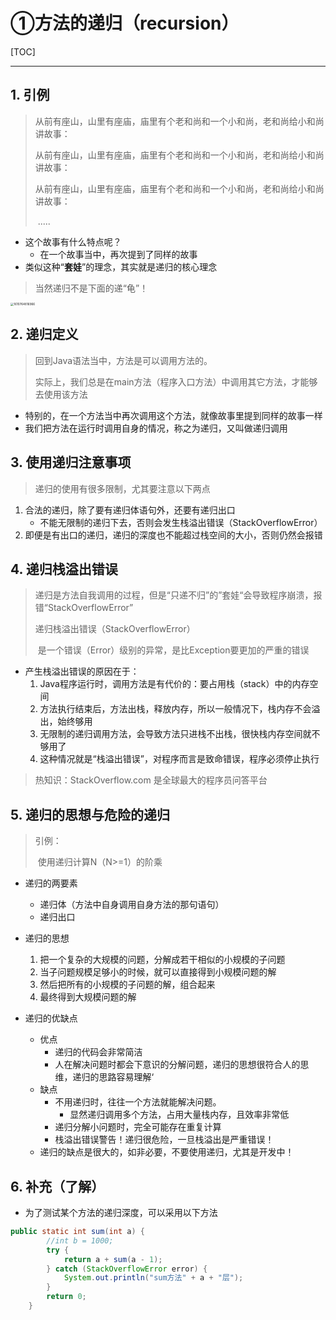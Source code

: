 # ①方法的递归（recursion）

[TOC]

---



## 1. 引例

> 从前有座山，山里有座庙，庙里有个老和尚和一个小和尚，老和尚给小和尚讲故事：
>
> ​	从前有座山，山里有座庙，庙里有个老和尚和一个小和尚，老和尚给小和尚讲故事：
>
> ​		从前有座山，山里有座庙，庙里有个老和尚和一个小和尚，老和尚给小和尚讲故事：
>
> ​			.....

- 这个故事有什么特点呢？
  - 在一个故事当中，再次提到了同样的故事
- 类似这种“**套娃**”的理念，其实就是递归的核心理念



> 当然递归不是下面的递“龟”！

<img src="../../../课件附属图片/递“龟”.png" alt="1610764816966" style="zoom: 33%;" />





## 2. 递归定义

> 回到Java语法当中，方法是可以调用方法的。
>
> ​	实际上，我们总是在main方法（程序入口方法）中调用其它方法，才能够去使用该方法

- 特别的，在一个方法当中再次调用这个方法，就像故事里提到同样的故事一样
- 我们把方法在运行时调用自身的情况，称之为递归，又叫做递归调用





## 3. 使用递归注意事项

> 递归的使用有很多限制，尤其要注意以下两点

1. 合法的递归，除了要有递归体语句外，还要有递归出口
   - 不能无限制的递归下去，否则会发生栈溢出错误（StackOverflowError）
2. 即便是有出口的递归，递归的深度也不能超过栈空间的大小，否则仍然会报错





## 4. 递归栈溢出错误

> 递归是方法自我调用的过程，但是“只递不归”的”套娃“会导致程序崩溃，报错“StackOverflowError”
>
> 递归栈溢出错误（StackOverflowError）
>
> ​	是一个错误（Error）级别的异常，是比Exception要更加的严重的错误

- 产生栈溢出错误的原因在于：
  1. Java程序运行时，调用方法是有代价的：要占用栈（stack）中的内存空间
  2. 方法执行结束后，方法出栈，释放内存，所以一般情况下，栈内存不会溢出，始终够用
  3. 无限制的递归调用方法，会导致方法只进栈不出栈，很快栈内存空间就不够用了
  4. 这种情况就是“栈溢出错误”，对程序而言是致命错误，程序必须停止执行



>  热知识：StackOverflow.com 是全球最大的程序员问答平台



## 5. 递归的思想与危险的递归

> 引例：
>
> ​	使用递归计算N（N>=1）的阶乘

- 递归的两要素
  - 递归体（方法中自身调用自身方法的那句语句）
  - 递归出口
- 递归的思想
  1. 把一个复杂的大规模的问题，分解成若干相似的小规模的子问题
  2. 当子问题规模足够小的时候，就可以直接得到小规模问题的解
  3. 然后把所有的小规模的子问题的解，组合起来
  4. 最终得到大规模问题的解

- 递归的优缺点
  - 优点
    - 递归的代码会非常简洁
    - 人在解决问题时都会下意识的分解问题，递归的思想很符合人的思维，递归的思路容易理解‘
  - 缺点
    - 不用递归时，往往一个方法就能解决问题。
      - 显然递归调用多个方法，占用大量栈内存，且效率非常低
    - 递归分解小问题时，完全可能存在重复计算
    - 栈溢出错误警告！递归很危险，一旦栈溢出是严重错误！
  - 递归的缺点是很大的，如非必要，不要使用递归，尤其是开发中！



## 6. 补充（了解）

- 为了测试某个方法的递归深度，可以采用以下方法

```java
public static int sum(int a) {
        //int b = 1000;
        try {
            return a + sum(a - 1);
        } catch (StackOverflowError error) {
            System.out.println("sum方法" + a + "层");
        }
        return 0;
 	}
```
